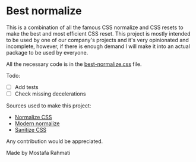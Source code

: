 # Best normalize

This is a combination of all the famous CSS normalize and CSS resets to make the best and most efficient CSS reset. This project is mostly intended to be used by one of our company's projects and it's very opinionated and incomplete, however, if there is enough demand I will make it into an actual package to be used by everyone.

All the necessary code is in the [best-normalize.css](/best-normalize.css) file.

Todo:

- [ ] Add tests
- [ ] Check missing decelerations

Sources used to make this project:

- [Normalize CSS](https://github.com/necolas/normalize.css)
- [Modern normalize](https://github.com/necolas/normalize.css)
- [Sanitize CSS](https://github.com/sindresorhus/modern-normalize)

Any contribution would be appreciated.

Made by Mostafa Rahmati

